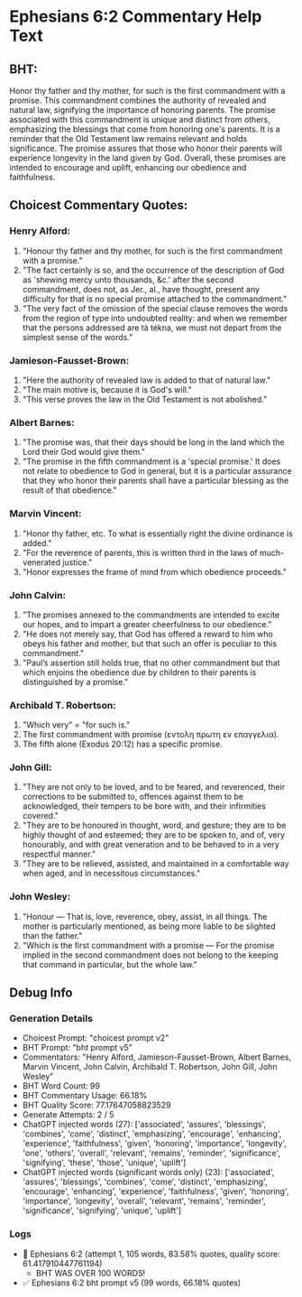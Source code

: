 # Ephesians 6:2 Commentary Help Text

## BHT:
Honor thy father and thy mother, for such is the first commandment with a promise. This commandment combines the authority of revealed and natural law, signifying the importance of honoring parents. The promise associated with this commandment is unique and distinct from others, emphasizing the blessings that come from honoring one's parents. It is a reminder that the Old Testament law remains relevant and holds significance. The promise assures that those who honor their parents will experience longevity in the land given by God. Overall, these promises are intended to encourage and uplift, enhancing our obedience and faithfulness.

## Choicest Commentary Quotes:
### Henry Alford:
1. "Honour thy father and thy mother, for such is the first commandment with a promise."
2. "The fact certainly is so, and the occurrence of the description of God as 'shewing mercy unto thousands, &c.' after the second commandment, does not, as Jer., al., have thought, present any difficulty for that is no special promise attached to the commandment."
3. "The very fact of the omission of the special clause removes the words from the region of type into undoubted reality: and when we remember that the persons addressed are tà tékna, we must not depart from the simplest sense of the words."

### Jamieson-Fausset-Brown:
1. "Here the authority of revealed law is added to that of natural law."
2. "The main motive is, because it is God's will."
3. "This verse proves the law in the Old Testament is not abolished."

### Albert Barnes:
1. "The promise was, that their days should be long in the land which the Lord their God would give them."
2. "The promise in the fifth commandment is a 'special promise.' It does not relate to obedience to God in general, but it is a particular assurance that they who honor their parents shall have a particular blessing as the result of that obedience."

### Marvin Vincent:
1. "Honor thy father, etc. To what is essentially right the divine ordinance is added."
2. "For the reverence of parents, this is written third in the laws of much-venerated justice."
3. "Honor expresses the frame of mind from which obedience proceeds."

### John Calvin:
1. "The promises annexed to the commandments are intended to excite our hopes, and to impart a greater cheerfulness to our obedience."
2. "He does not merely say, that God has offered a reward to him who obeys his father and mother, but that such an offer is peculiar to this commandment."
3. "Paul’s assertion still holds true, that no other commandment but that which enjoins the obedience due by children to their parents is distinguished by a promise."

### Archibald T. Robertson:
1. "Which very" = "for such is."
2. The first commandment with promise  (εντολη πρωτη εν επαγγελια).
3. The fifth alone (Exodus 20:12) has a specific promise.

### John Gill:
1. "They are not only to be loved, and to be feared, and reverenced, their corrections to be submitted to, offences against them to be acknowledged, their tempers to be bore with, and their infirmities covered."
2. "They are to be honoured in thought, word, and gesture; they are to be highly thought of and esteemed; they are to be spoken to, and of, very honourably, and with great veneration and to be behaved to in a very respectful manner."
3. "They are to be relieved, assisted, and maintained in a comfortable way when aged, and in necessitous circumstances."

### John Wesley:
1. "Honour — That is, love, reverence, obey, assist, in all things. The mother is particularly mentioned, as being more liable to be slighted than the father."
2. "Which is the first commandment with a promise — For the promise implied in the second commandment does not belong to the keeping that command in particular, but the whole law."


## Debug Info
### Generation Details
- Choicest Prompt: "choicest prompt v2"
- BHT Prompt: "bht prompt v5"
- Commentators: "Henry Alford, Jamieson-Fausset-Brown, Albert Barnes, Marvin Vincent, John Calvin, Archibald T. Robertson, John Gill, John Wesley"
- BHT Word Count: 99
- BHT Commentary Usage: 66.18%
- BHT Quality Score: 77.17647058823529
- Generate Attempts: 2 / 5
- ChatGPT injected words (27):
	['associated', 'assures', 'blessings', 'combines', 'come', 'distinct', 'emphasizing', 'encourage', 'enhancing', 'experience', 'faithfulness', 'given', 'honoring', 'importance', 'longevity', 'one', 'others', 'overall', 'relevant', 'remains', 'reminder', 'significance', 'signifying', 'these', 'those', 'unique', 'uplift']
- ChatGPT injected words (significant words only) (23):
	['associated', 'assures', 'blessings', 'combines', 'come', 'distinct', 'emphasizing', 'encourage', 'enhancing', 'experience', 'faithfulness', 'given', 'honoring', 'importance', 'longevity', 'overall', 'relevant', 'remains', 'reminder', 'significance', 'signifying', 'unique', 'uplift']

### Logs
- 🔄 Ephesians 6:2 (attempt 1, 105 words, 83.58% quotes, quality score: 61.417910447761194) 
	- BHT WAS OVER 100 WORDS!
- ✅ Ephesians 6:2 bht prompt v5 (99 words, 66.18% quotes)